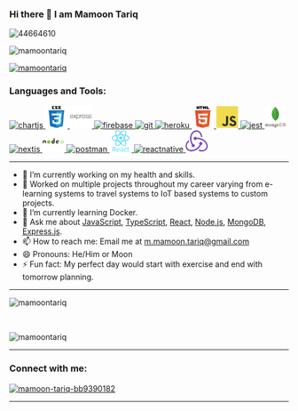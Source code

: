 ### Hi there 👋 I am Mamoon Tariq

![44664610](https://user-images.githubusercontent.com/44664610/112405975-8f49d980-8cd0-11eb-85c1-9f828bf65b46.jpg)

<p align="left"> <img src="https://komarev.com/ghpvc/?username=mamoontariq&label=Profile%20views&color=0e75b6&style=flat" alt="mamoontariq" /> </p>

<p align="left"> <a href="https://github.com/ryo-ma/github-profile-trophy"><img src="https://github-profile-trophy.vercel.app/?username=mamoontariq" alt="mamoontariq" /></a> </p>

<h3 align="left">Languages and Tools:</h3>
<p align="left"> <a href="https://www.chartjs.org" target="_blank"> <img src="https://www.chartjs.org/media/logo-title.svg" alt="chartjs" width="40" height="40"/> </a> <a href="https://www.w3schools.com/css/" target="_blank"> <img src="https://raw.githubusercontent.com/devicons/devicon/master/icons/css3/css3-original-wordmark.svg" alt="css3" width="40" height="40"/> </a> <a href="https://expressjs.com" target="_blank"> <img src="https://raw.githubusercontent.com/devicons/devicon/master/icons/express/express-original-wordmark.svg" alt="express" width="40" height="40"/> </a> <a href="https://firebase.google.com/" target="_blank"> <img src="https://www.vectorlogo.zone/logos/firebase/firebase-icon.svg" alt="firebase" width="40" height="40"/> </a> <a href="https://git-scm.com/" target="_blank"> <img src="https://www.vectorlogo.zone/logos/git-scm/git-scm-icon.svg" alt="git" width="40" height="40"/> </a> <a href="https://heroku.com" target="_blank"> <img src="https://www.vectorlogo.zone/logos/heroku/heroku-icon.svg" alt="heroku" width="40" height="40"/> </a> <a href="https://www.w3.org/html/" target="_blank"> <img src="https://raw.githubusercontent.com/devicons/devicon/master/icons/html5/html5-original-wordmark.svg" alt="html5" width="40" height="40"/> </a> <a href="https://developer.mozilla.org/en-US/docs/Web/JavaScript" target="_blank"> <img src="https://raw.githubusercontent.com/devicons/devicon/master/icons/javascript/javascript-original.svg" alt="javascript" width="40" height="40"/> </a> <a href="https://jestjs.io" target="_blank"> <img src="https://www.vectorlogo.zone/logos/jestjsio/jestjsio-icon.svg" alt="jest" width="40" height="40"/> </a> <a href="https://www.mongodb.com/" target="_blank"> <img src="https://raw.githubusercontent.com/devicons/devicon/master/icons/mongodb/mongodb-original-wordmark.svg" alt="mongodb" width="40" height="40"/> </a> <a href="https://nextjs.org/" target="_blank"> <img src="https://cdn.worldvectorlogo.com/logos/nextjs-3.svg" alt="nextjs" width="40" height="40"/> </a> <a href="https://nodejs.org" target="_blank"> <img src="https://raw.githubusercontent.com/devicons/devicon/master/icons/nodejs/nodejs-original-wordmark.svg" alt="nodejs" width="40" height="40"/> </a> <a href="https://postman.com" target="_blank"> <img src="https://www.vectorlogo.zone/logos/getpostman/getpostman-icon.svg" alt="postman" width="40" height="40"/> </a> <a href="https://reactjs.org/" target="_blank"> <img src="https://raw.githubusercontent.com/devicons/devicon/master/icons/react/react-original-wordmark.svg" alt="react" width="40" height="40"/> </a> <a href="https://reactnative.dev/" target="_blank"> <img src="https://reactnative.dev/img/header_logo.svg" alt="reactnative" width="40" height="40"/> </a> <a href="https://redux.js.org" target="_blank"> <img src="https://raw.githubusercontent.com/devicons/devicon/master/icons/redux/redux-original.svg" alt="redux" width="40" height="40"/> </a> </p>

<hr></hr>
<ul>
<li> 🔭 I’m currently working on my health and skills.</li>
<li> 📱 Worked on multiple projects throughout my career varying from e-learning systems to travel systems to IoT based systems to custom projects.</li>
<li> 🌱 I’m currently learning Docker.</li>
<li> 💬 Ask me about <a href="mailto:m.mamoon.tariq@gmail.com">JavaScript</a>, <a href="mailto:m.mamoon.tariq@gmail.com">TypeScript</a>, <a href="mailto:m.mamoon.tariq@gmail.com">React</a>, <a href="mailto:m.mamoon.tariq@gmail.com">Node.js</a>, <a href="mailto:m.mamoon.tariq@gmail.com">MongoDB</a>, <a href="mailto:m.mamoon.tariq@gmail.com">Express.js</a>.</li>
<li> 📫 How to reach me: Email me at <a href="mailto:m.mamoon.tariq@gmail.com">m.mamoon.tariq@gmail.com</a></li>
<li> 😄 Pronouns: He/Him or Moon</li>
<li> ⚡ Fun fact: My perfect day would start with exercise and end with tomorrow planning.</li>
</ul>
<hr></hr>

<p align="left"><img src="https://github-readme-stats.vercel.app/api/top-langs?username=mamoontariq&show_icons=true&locale=en&layout=compact" alt="mamoontariq" /></p>
<br></b>
<p align="left"><img src="https://github-readme-stats.vercel.app/api?username=mamoontariq&show_icons=true&locale=en" alt="mamoontariq" /></p>

<hr></hr>
<h3 align="left">Connect with me:</h3>
<p align="left">
<a href="https://linkedin.com/in/mamoon-tariq-bb9390182" target="blank"><img align="center" src="https://raw.githubusercontent.com/rahuldkjain/github-profile-readme-generator/master/src/images/icons/Social/linked-in-alt.svg" alt="mamoon-tariq-bb9390182" height="30" width="40" /></a>
</p>
<hr></hr>
